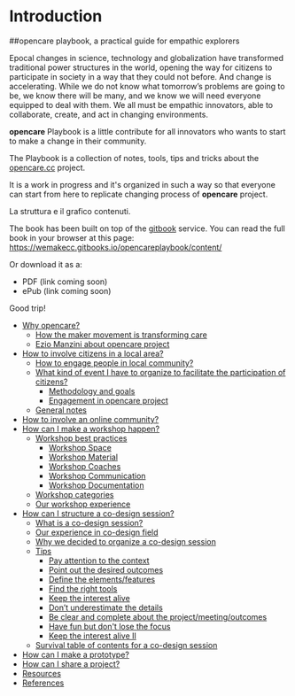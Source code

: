 # Introduction

##opencare playbook,  a practical guide for empathic explorers 


Epocal changes in science, technology and globalization have transformed traditional power structures in the world, opening the way for citizens to participate in society in a way that they could not before. And change is accelerating. While we do not know what tomorrow’s problems are going to be, we know there will be many, and we know we will need everyone equipped to deal with them. 
We all must be empathic innovators, able to collaborate, create, and act in changing environments. 

**opencare** Playbook is a little contribute for all innovators who wants to start to make a change in their community.

The Playbook is a collection of notes, tools, tips and tricks about the [opencare.cc](http://opencare.cc) project. 

It is a work in progress and it's organized in such a way so that everyone can start from here to replicate changing process of **opencare** project.

La struttura e il grafico contenuti.

The book has been built on top of the [gitbook](http://gitbook.com) service.
You can read the full book in your browser at this page: https://wemakecc.gitbooks.io/opencareplaybook/content/

Or download it as a:
- PDF (link coming soon)
- ePub (link coming soon)


Good trip!

* [Why opencare?](why_opencare.md)
   * [How the maker movement is transforming care](how_the_maker_movement_is_transforming_care.md)
   * [Ezio Manzini about opencare project](ezio_manzini_about_opencare_project.md)
* [How to involve citizens in a local area?](how_to_involve_a_local_community.md)
   * [How to engage people in local community?](how_to_engage_people_in_local_community.md)
   * [What kind of event I have to organize to facilitate the participation of citizens?](what_kind_of_event_i_have_to_organize_to_facilitat.md)
       * [Methodology and goals](methodology.md)
       * [Engagement in opencare project](engagement_in_opencare_project.md)
   * [General notes](general_notes.md)
* [How to involve an online community?](how_to_involve_an_online_community.md)
* [How can I make a workshop happen?](how_can_i_make_a_workshop_happen.md)
   * [Workshop best practices](workshop_best_practices.md)
       * [Workshop Space](workshop_space.md)
       * [Workshop Material](workshop_material.md)
       * [Workshop Coaches](workshop_coaches.md)
       * [Workshop Communication](workshop_communication.md)
       * [Workshop Documentation](workshop_documentation.md)
   * [Workshop categories](workshop_categories.md)
   * [Our workshop experience](our_workshop_experience.md)
* [How can I structure a co-design session?](how_can_i_structure_a_co-design_session.md)
   * [What is a co-design session?](what_is_a_co-design_session.md)
   * [Our experience in co-design field](our_experience_in_co-design_field.md)
   * [Why we decided to organize a co-design session](why_we_decided_to_organize_a_co-design_session.md)
   * [Tips](tips.md)
       * [Pay attention to the context](pay_attention_to_the_context.md)
       * [Point out the desired outcomes](point_out_the_desired_outcomes.md)
       * [Define the elements/features](define_the_elementsfeatures.md)
       * [Find the right tools](find_the_right_tools.md)
       * [Keep the interest alive](keep_the_interest_alive.md)
       * [Don’t underestimate the details](dont_underestimate_the_details.md)
       * [Be clear and complete about the project/meeting/outcomes](be_clear_and_complete_about_the_projectmeetingoutc.md)
       * [Have fun but don't lose the focus](have_fun_but_dont_lose_the_focus.md)
       * [Keep the interest alive II](keep_the_interest_alive_ii.md)
   * [Survival table of contents for a co-design session](overview__survival_table_of_contents_for_a_co-desi.md)
* [How can I make a prototype?](how_can_i_make_a_prototype.md)
* [How can I share a project?](how_can_i_share_a_project.md)
* [Resources](resources.md)
* [References](references.md)


